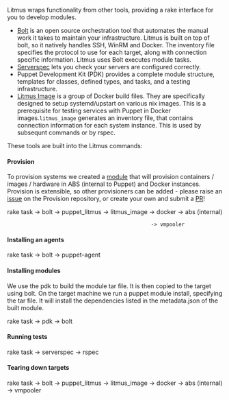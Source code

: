 Litmus wraps functionality from other tools, providing a rake interface for you to develop modules.

* [Bolt](https://github.com/puppetlabs/bolt) is an open source orchestration tool that automates the manual work it takes to maintain your infrastructure. Litmus is built on top of bolt, so it natively handles SSH, WinRM and Docker. The inventory file specifies the protocol to use for each target, along with connection specific information. Litmus uses Bolt executes module tasks. 
* [Serverspec](https://serverspec.org/) lets you check your servers are configured correctly.
* Puppet Development Kit (PDK) provides a complete module structure, templates for classes, defined types, and tasks, and a testing infrastructure. 
* [Litmus Image](https://github.com/puppetlabs/litmus_image) is a group of Docker build files. They are specifically designed to setup systemd/upstart on various nix images. This is a prerequisite for testing services with Puppet in Docker images.`litmus_image` generates an inventory file, that contains connection information for each system instance. This is used by subsequnt commands or by rspec. 

These tools are built into the Litmus commands: 

#### Provision

To provision systems we created a [module](https://github.com/puppetlabs/provision) that will provision containers / images / hardware in ABS (internal to Puppet) and Docker instances. Provision is extensible, so other provisioners can be added - please raise an [issue](https://github.com/puppetlabs/provision/issues) on the Provision repository, or create your own and submit a [PR](https://github.com/puppetlabs/provision/pulls)!

rake task -> bolt -> puppet_litmus -> litmus_image -> docker
                                                   -> abs (internal)
               
                                                   -> vmpooler

#### Installing an agents

rake task -> bolt -> puppet-agent

#### Installing modules

We use the pdk to build the module tar file. It is then copied to the target using bolt. On the target machine we run a puppet module install, specifying the tar file. It will install the dependencies listed in the metadata.json of the built module.

rake task -> pdk -> bolt

#### Running tests

rake task -> serverspec -> rspec

#### Tearing down targets

rake task -> bolt -> puppet_litmus -> litmus_image -> docker
                                                   -> abs (internal)
                                                   -> vmpooler
